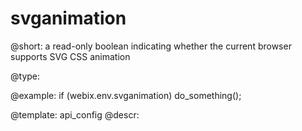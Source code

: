 svganimation
=============

@short:
	a read-only boolean indicating whether the current browser supports SVG CSS animation

@type:

@example:
if (webix.env.svganimation)
    do_something();
    
@template:	api_config
@descr:


